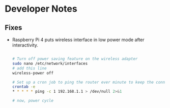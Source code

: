 # Developer Notes

## Fixes
- Raspberry Pi 4 puts wireless interface in low power mode after interactivity.
   ```sh

   # Turn off power saving feature on the wireless adapter
   sudo nano /etc/network/interfaces
   # add this line
   wireless-power off

   # Set up a cron job to ping the router ever minute to keep the connection alive
   crontab -e
   * * * * * ping -c 1 192.168.1.1 > /dev/null 2>&1

   # now, power cycle
   ```

